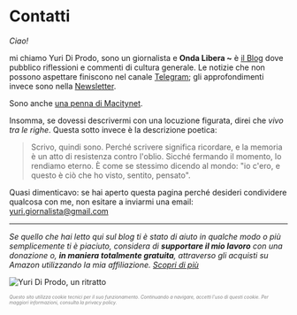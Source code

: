 # Contatti

*Ciao!*

mi chiamo Yuri Di Prodo, sono un giornalista e **Onda Libera ~** è [il Blog](/pages/onda-libera.html) dove pubblico riflessioni e commenti di cultura generale. Le notizie che non possono aspettare finiscono nel canale [Telegram](https://t.me/yuridiprodo); gli approfondimenti invece sono nella [Newsletter](/pages/newsletter.html).

Sono anche [una penna di Macitynet](http://www.macitynet.it/author/yuri).

Insomma, se dovessi descrivermi con una locuzione figurata, direi che *vivo tra le righe*. Questa sotto invece è la descrizione poetica:

> Scrivo, quindi sono. Perché scrivere significa ricordare, e la memoria è un atto di resistenza contro l'oblio. Sicché fermando il momento, lo rendiamo eterno. È come se stessimo dicendo al mondo: "io c'ero, e questo è ciò che ho visto, sentito, pensato".

Quasi dimenticavo: se hai aperto questa pagina perché desideri condividere qualcosa con me, non esitare a inviarmi una email: [yuri.giornalista@gmail.com](mailto:yuri.giornalista@gmail.com)

---

*Se quello che hai letto qui sul blog ti è stato di aiuto in qualche modo o più semplicemente ti è piaciuto, considera di **supportare il mio lavoro** con una donazione o, **in maniera totalmente gratuita**, attraverso gli acquisti su Amazon utilizzando la mia affiliazione. [Scopri di più](/pages/help.html)*

![Yuri Di Prodo, un ritratto](profilo-mini.jpeg)

<p style="color: gray; font-style: italic; font-size: 0.6em;">
    Questo sito utilizza cookie tecnici per il suo funzionamento. Continuando a navigare, accetti l'uso di questi cookie. 
    Per maggiori informazioni, consulta la 
    <a href="https://yuridiprodo.github.io/pages/privacy.html" style="color: gray; text-decoration: none; font-style: italic;">privacy policy</a>.
</p>

